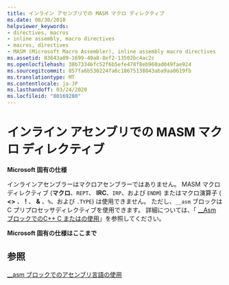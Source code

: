 ```yaml
---
title: インライン アセンブリでの MASM マクロ ディレクティブ
ms.date: 08/30/2018
helpviewer_keywords:
- directives, macros
- inline assembly, macro directives
- macros, directives
- MASM (Microsoft Macro Assembler), inline assembly macro directives
ms.assetid: 83643a09-1699-40a8-8ef2-13502bc4ac2c
ms.openlocfilehash: 38b73346fc52f6b5efe478f8eb960ad049fae924
ms.sourcegitcommit: 857fa6b530224fa6c18675138043aba9aa0619fb
ms.translationtype: MT
ms.contentlocale: ja-JP
ms.lasthandoff: 03/24/2020
ms.locfileid: "80169280"
---
```

# <a name="masm-macro-directives-in-inline-assembly"></a>インライン アセンブリでの MASM マクロ ディレクティブ

**Microsoft 固有の仕様**

インラインアセンブラーはマクロアセンブラーではありません。 MASM マクロディレクティブ (**マクロ**、`REPT`、 **IRC**、`IRP`、および `ENDM`) またはマクロ演算子 ( **<>** 、 **!** 、 **&** 、`%`、および `.TYPE`) は使用できません。 ただし、`__asm` ブロックは C プリプロセッサディレクティブを使用できます。 詳細については、「 [__Asm ブロックでのC++ C またはの使用](../../assembler/inline/using-c-or-cpp-in-asm-blocks.md)」を参照してください。

**Microsoft 固有の仕様はここまで**

## <a name="see-also"></a>参照

[__asm ブロックでのアセンブリ言語の使用](../../assembler/inline/using-assembly-language-in-asm-blocks.md)<br/>
